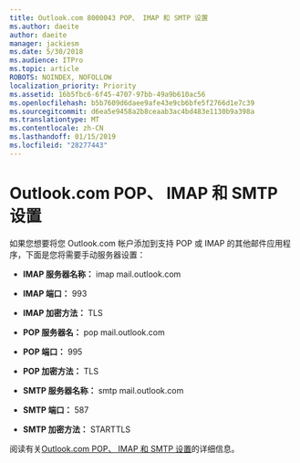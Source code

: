 ```yaml
---
title: Outlook.com 8000043 POP、 IMAP 和 SMTP 设置
ms.author: daeite
author: daeite
manager: jackiesm
ms.date: 5/30/2018
ms.audience: ITPro
ms.topic: article
ROBOTS: NOINDEX, NOFOLLOW
localization_priority: Priority
ms.assetid: 16b5fbc6-6f45-4707-97bb-49a9b610ac56
ms.openlocfilehash: b5b7609d6daee9afe43e9cb6bfe5f2766d1e7c39
ms.sourcegitcommit: d6ea5e9458a2b8ceaab3ac4bd483e1130b9a398a
ms.translationtype: MT
ms.contentlocale: zh-CN
ms.lasthandoff: 01/15/2019
ms.locfileid: "28277443"
---
```

# <a name="pop-imap-and-smtp-settings-for-outlookcom"></a>Outlook.com POP、 IMAP 和 SMTP 设置

如果您想要将您 Outlook.com 帐户添加到支持 POP 或 IMAP 的其他邮件应用程序，下面是您将需要手动服务器设置：
  
- **IMAP 服务器名称：** imap mail.outlook.com 
    
- **IMAP 端口：** 993 
    
- **IMAP 加密方法：** TLS 
    
- **POP 服务器名：** pop mail.outlook.com 
    
- **POP 端口：** 995 
    
- **POP 加密方法：** TLS 
    
- **SMTP 服务器名称：** smtp mail.outlook.com 
    
- **SMTP 端口：** 587 
    
- **SMTP 加密方法：** STARTTLS 
    
阅读有关[Outlook.com POP、 IMAP 和 SMTP 设置](https://go.microsoft.com/fwlink/p/?linkid=2001402&amp;clcid=0x409)的详细信息。
  

